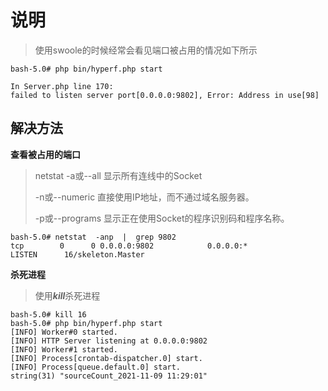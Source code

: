 # 说明

> 使用swoole的时候经常会看见端口被占用的情况如下所示

```shell
bash-5.0# php bin/hyperf.php start

In Server.php line 170:
failed to listen server port[0.0.0.0:9802], Error: Address in use[98]
```

## 解决方法

**查看被占用的端口**

> netstat  -a或--all 显示所有连线中的Socket 
>
> -n或--numeric 直接使用IP地址，而不通过域名服务器。
>
> -p或--programs 显示正在使用Socket的程序识别码和程序名称。

```shell
bash-5.0# netstat  -anp  |  grep 9802
tcp        0      0 0.0.0.0:9802            0.0.0.0:*               LISTEN      16/skeleton.Master
```

**杀死进程**

> 使用***kill***杀死进程

```shell
bash-5.0# kill 16
bash-5.0# php bin/hyperf.php start
[INFO] Worker#0 started.
[INFO] HTTP Server listening at 0.0.0.0:9802
[INFO] Worker#1 started.
[INFO] Process[crontab-dispatcher.0] start.
[INFO] Process[queue.default.0] start.
string(31) "sourceCount_2021-11-09 11:29:01"
```

